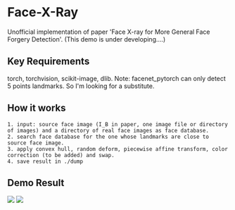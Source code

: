 # Face-X-Ray
Unofficial implementation of paper 'Face X-ray for More General Face Forgery Detection'. (This demo is under developing....)

## Key Requirements
torch, torchvision, scikit-image, dlib.
Note: facenet_pytorch can only detect 5 points landmarks. So I'm looking for a substitute.

## How it works
    1. input: source face image (I_B in paper, one image file or directory of images) and a directory of real face images as face database.
    2. search face database for the one whose landmarks are close to source face image.
    3. apply convex hull, random deform, piecewise affine transform, color correction (to be added) and swap.
    4. save result in ./dump
    
## Demo Result
![](https://github.com/neverUseThisName/Face-X-Ray/blob/master/result/forge_0.jpg)
![](https://github.com/neverUseThisName/Face-X-Ray/blob/master/result/target_0.jpg)
